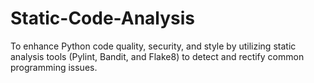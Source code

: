 # Static-Code-Analysis
To enhance Python code quality, security, and style by utilizing static analysis tools (Pylint, Bandit,  and Flake8) to detect and rectify common programming issues.
